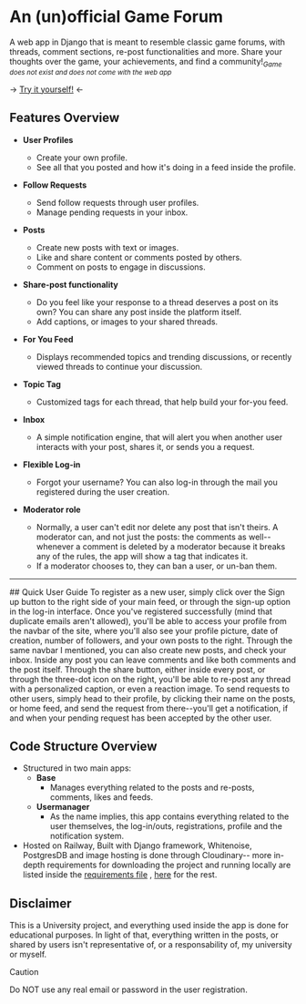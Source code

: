# An (un)official Game Forum
A web app in Django that is meant to resemble classic game forums, with threads, comment sections, re-post functionalities and more. Share your thoughts over the game, your achievements, and find a community!<sub>_Game does not exist and does not come with the web app_</sub> 

-> [Try it yourself!](https://web-production-b59ae.up.railway.app/ "Game Forum Project") <-


## Features Overview

* **User Profiles**

  * Create your own profile.
  * See all that you posted and how it's doing in a feed inside the profile.

* **Follow Requests**

  * Send follow requests through user profiles.
  * Manage pending requests in your inbox.

* **Posts**

  * Create new posts with text or images.
  * Like and share content or comments posted by others.
  * Comment on posts to engage in discussions.
 
* **Share-post functionality**

  * Do you feel like your response to a thread deserves a post on its own? You can share any post inside the platform itself.
  * Add captions, or images to your shared threads.
 
* **For You Feed**

  * Displays recommended topics and trending discussions, or recently viewed threads to continue your discussion.

* **Topic Tag**

  * Customized tags for each thread, that help build your for-you feed.
 
* **Inbox**

  * A simple notification engine, that will alert you when another user interacts with your post, shares it, or sends you a request.

* **Flexible Log-in**
  * Forgot your username? You can also log-in through the mail you registered during the user creation.

* **Moderator role**
  * Normally, a user can't edit nor delete any post that isn't theirs. A moderator can, and not just the posts: the comments as well--whenever a comment is deleted by a moderator because it breaks any of the rules, the app will show a tag that indicates it.
  * If a moderator chooses to, they can ban a user, or un-ban them.     
     
<hr>
## Quick User Guide
To register as a new user, simply click over the Sign up button to the right side of your main feed, or through the sign-up option in the log-in interface. Once you've registered successfully (mind that duplicate emails aren't allowed), you'll be able to access your profile from the navbar of the site, where you'll also see your profile picture, date of creation, number of followers, and your own posts to the right. Through the same navbar I mentioned, you can also create new posts, and check your inbox. Inside any post you can leave comments and like both comments and the post itself. Through the share button, either inside every post, or through the three-dot icon on the right, you'll be able to re-post any thread with a personalized caption, or even a reaction image. To send requests to other users, simply head to their profile, by clicking their name on the posts, or home feed, and send the request from there--you'll get a notification, if and when your pending request has been accepted by the other user.


## Code Structure Overview

  * Structured in two main apps:
    * **Base**
       * Manages everything related to the posts and re-posts, comments, likes and feeds.
    * **Usermanager**
       * As the name implies, this app contains everything related to the user themselves, the log-in/outs, registrations, profile and the notification system.
  * Hosted on Railway, Built with Django framework, Whitenoise, PostgresDB and image hosting is done through Cloudinary-- more in-depth requirements for downloading the project and running locally are listed inside the [requirements file](https://github.com/qvnn025/Social-ppm/blob/master/requirements.txt "requirements") , [here](https://github.com/qvnn025/Social-ppm/tree/adm) for the rest.



## Disclaimer

This is a University project, and everything used inside the app is done for educational purposes. In light of that, everything written in the posts, or shared by users isn't representative of, or a responsability of, my university or myself.




   > [!CAUTION]
>Do NOT use any real email or password in the user registration.
